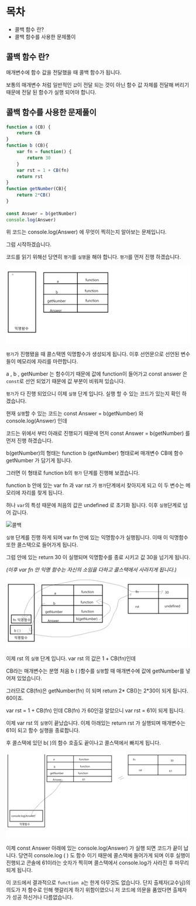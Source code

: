 # 목차
- 콜백 함수 란?
- 콜백 함수를 사용한 문제풀이


## 콜백 함수 란?
매개변수에 함수 값을 전달했을 때 콜백 함수가 됩니다.

보통의 매개변수 처럼 일반적인 `값`이 전달 되는 것이 아닌 함수 값 자체를 전달해 버리기 때문에 전달 된 함수가 실행 되어야 합니다.


## 콜백 함수를 사용한 문제풀이

```js
function a (CB) {
    return CB
}
function b (CB){
    var fn = function() {
        return 30
    }
    var rst = 1 + CB(fn)
    return rst
}
function getNumber(CB){
    return 2*CB()
}

const Answer = b(getNumber)
console.log(Answer)
```
위 코드는 console.log(Answer) 에 무엇이 찍히는지 알아보는 문제입니다.

그럼 시작하겠습니다.

코드를 읽기 위해선 당연히 `평가`를 `실행`을 해야 합니다. `평가`를 먼저 진행 하겠습니다.

![콜백](../참고사진/콜백함수/callback_start.png)

`평가`가 진행됐을 때 콜스택엔 익명함수가 생성되게 됩니다. 이후 선언문으로 선언된 변수들이 메모리에 자리를 마련합니다.

a , b , getNumber 는 함수이기 때문에 값에 function이 들어가고 const answer 은 `const`로 선언 되었기 때문에 값 부분이 비워져 있습니다.

`평가`가 다 진행 되었으니 이제 `실행` 단계 입니다. 실행 할 수 있는 코드가 있는지 확인 하겠습니다.

현재 `실행`할 수 있는 코드는 const Answer = b(getNumber) 와 console.log(Answer) 인데 

코드는 위에서 부터 아래로 진행되기 때문에 먼저 const Answer = b(getNumber) 를 먼저 진행 하겠습니다.

b(getNumber)의 형태는 function b (getNumber) 형태로써 매개변수 CB에 함수 getNumber 가 담기게 됩니다.

그러면 이 형태로 function b의 `평가` 단계를 진행해 보겠습니다.

function b 안에 있는 var fn 과 var rst 가 `평가`단계에서 찾아지게 되고 이 두 변수는 메모리에 자리를 찾게 됩니다. 

허나 `var`의 특성 때문에 처음의 값은 undefined 로 초기화 됩니다. 이후 `실행`단계로 넘어 갑니다.

![콜백](../참고사진/콜백함수/콜백첫`실행`%20진.png)

`실행` 단계를 진행 하게 되며 var fn 안에 있는 익명함수가 실행됩니다. 이때 이 익명함수 또한 콜스택으로 들어가게 됩니다.

그럼 안에 있는 return 30 이 실행되며 익명함수를 종료 시키고 값 30을 넘기게 됩니다.

*(이후 var fn 안 익명 함수는 자신의 소임을 다하고 콜스택에서 사라지게 됩니다.)*


![콜백](../참고사진/콜백함수/정답을%20향해.png)

이제 rst 의 `실행` 단계 입니다. var rst 의 값은 1 + CB(fn)인데

CB라는 매개변수는 분명 처음 b ( )함수를 `실행`할 때 매개변수에 값에 getNumber를 넣어져 있었습니다. 

그러므로 CB(fn)은 getNumber(fn) 이 되며 return 2* CB()는 2*30이 되게 됩니다. 60이죠.

var rst = 1 + CB(fn) 인데 CB(fn) 가 60인걸 알았으니 var rst = 61이 되게 됩니다.

이제 var rst 의 `실행`이 끝났습니다. 이제 아래있는 return rst 가 실행되며 매개변수는 61이 되고 함수 실행을 종료합니다.

후 콜스택에 있던 b( )의 함수 호출도 끝이나고 콜스택에서 빠지게 됩니다.

![콜백](../참고사진/콜백함수/마지막.png)

이제 const Answer 아래에 있는 console.log(Answer) 가 실행 되면 코드가 끝이 납니다. 당연히 console.log ( ) 도 함수 이기 때문에 콜스택에 들어가게 되며 이후 실행이 진행되고 콘솔에 61이라는 숫자가 찍히며 콜스택에서 console.log가 사라진 후 마무리 되게 됩니다.

이 코드에서 결과적으로 `function a`는 한게 아무것도 없습니다. 단지 출제자(교수님)의 의도가 저 함수로 인해 햇갈리게 하기 위함이였으니 저 코드에 의문을 품었다면 출제자가 성공 하신거나 다름없습니다.